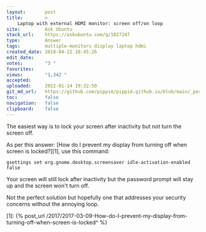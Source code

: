 ```yaml
---
layout:       post
title:        >
    Laptop with external HDMI monitor: screen off/on loop
site:         Ask Ubuntu
stack_url:    https://askubuntu.com/q/1027247
type:         Answer
tags:         multiple-monitors display laptop hdmi
created_date: 2018-04-22 18:45:26
edit_date:    
votes:        "3 "
favorites:    
views:        "1,342 "
accepted:     
uploaded:     2022-01-14 19:32:50
git_md_url:   https://github.com/pippim/pippim.github.io/blob/main/_posts/2018/2018-04-22-Laptop-with-external-HDMI-monitor:-screen-off^on-loop.md
toc:          false
navigation:   false
clipboard:    false
---
```


The easiest way is to lock your screen after inactivity but not turn the screen off.

As per this answer: [How do I prevent my display from turning off when screen is locked?][1], use this command:

``` 
gsettings set org.gnome.desktop.screensaver idle-activation-enabled false

```

Your screen will still lock after inactivity but the password prompt will stay up and the screen won't turn off.

Not the perfect solution but hopefully one that addresses your security concerns without the annoying loop.


  [1]: {% post_url /2017/2017-03-09-How-do-I-prevent-my-display-from-turning-off-when-screen-is-locked^ %}
